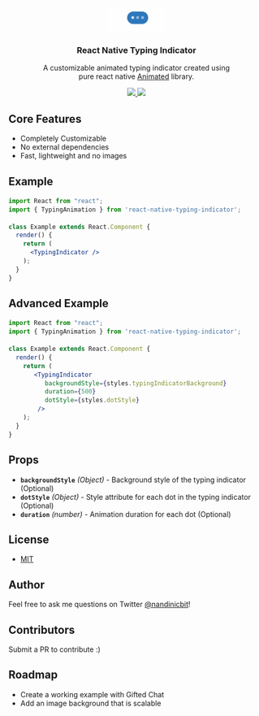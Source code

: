 <p align="center">
  <img src="typing_indicator.gif" alt="example" height="50"/>
</p>
<h3 align="center">
   React Native Typing Indicator
</h3>
<p align="center">
  A customizable animated typing indicator created using <br/> pure react native <a href="https://facebook.github.io/react-native/docs/animated">Animated</a> library. 
</p>
<p align="center">
  <a title='License' href="https://github.com/watadarkstar/react-native-typing-animation/blob/master/LICENSE" height="18">
    <img src='https://img.shields.io/badge/license-MIT-blue.svg' />
  </a>
  <a title='Tweet' href="https://twitter.com/intent/tweet?text=Check%20out%20this%20awesome%20React%20Native%20typing%20indicator%20made%20with%20Animated%20library&url=https://github.com/nandiniparimi1107/react-native-typing-indicator" height="18">
    <img src='https://img.shields.io/twitter/url/http/shields.io.svg?style=social' />
  </a>
</p>

## Core Features

* Completely Customizable
* No external dependencies
* Fast, lightweight and no images


## Example

```jsx
import React from "react";
import { TypingAnimation } from 'react-native-typing-indicator';

class Example extends React.Component {
  render() {
    return (
      <TypingIndicator />
    );
  }
}
```

## Advanced Example

```jsx
import React from "react";
import { TypingAnimation } from 'react-native-typing-indicator';

class Example extends React.Component {
  render() {
    return (
       <TypingIndicator
          backgroundStyle={styles.typingIndicatorBackground}
          duration={500}
          dotStyle={styles.dotStyle}
        />
    );
  }
}
```

## Props

* **`backgroundStyle`** _(Object)_ -  Background style of the typing indicator (Optional)
* **`dotStyle`** _(Object)_ - Style attribute for each dot in the typing indicator (Optional)
* **`duration`** _(number)_ - Animation duration for each dot (Optional)

## License

* [MIT](LICENSE)

## Author

Feel free to ask me questions on Twitter [@nandinicbit](https://twitter.com/nandinicbit)!


## Contributors
Submit a PR to contribute :)

## Roadmap

* Create a working example with Gifted Chat
* Add an image background that is scalable
